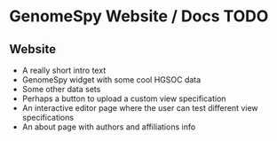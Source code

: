 # GenomeSpy Website / Docs TODO

## Website

* A really short intro text
* GenomeSpy widget with some cool HGSOC data
* Some other data sets
* Perhaps a button to upload a custom view specification
* An interactive editor page where the user can test different view specifications
* An about page with authors and affiliations info
